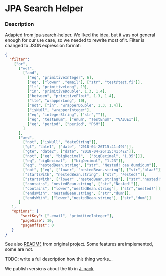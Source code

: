 # JPA Search Helper

### Description
Adapted from [jpa-search-helper](https://github.com/biagioT/jpa-search-helper).
We liked the idea, but it was not general enough for our use case, so we needed to rewrite most of it. 
Filter is changed to JSON expression format:

```json
{
  "filter":
    ["or",
      ["not",
        ["and",
          ["eq", "primitiveInteger", 6],
          ["eq", ["lower" ,"email"], ["str", "test@test.fi"]],
          ["lt", "primitiveLong", 10],
          ["in", "primitiveDouble", 1.3, 1.4],
          ["between", "primitiveFloat", 1.3, 1.4],
          ["lte", "wrapperLong", 10],
          ["not", ["in", "wrapperDouble", 1.3, 1.4]],
          ["isNull", "wrapperInteger"],
          ["eq", "integerString", ["str",""]],
          ["eq", "testEnum", ["enum", "TestEnum", "VALUE1"]],
          ["eq", "period", ["period", "P6M"]]
        ]
      ],
      ["and",
        ["not", ["isNull", "dateString"]],
        ["gt", "date1", ["date", "2018-04-26T15:41:49Z"]],
        ["gte", "date2", ["date", "2018-04-26T15:41:49Z"]],          
        ["not", ["eq", "bigDecimal",  ["bigDecimal", "1.35"]]],
        ["eq", "bigDecimal",  ["bigDecimal", "1.23"]],
        ["eq", "nestedBean.string", ["str", "Nested! daa dumdidum"]],
        ["not", ["eq", ["lower", "nestedBean.string"], ["str","blaa!"]]],
        ["startsWith", "nestedBean.string", ["str", "Nested!"]],
        ["startsWith", ["lower" ,"nestedBean.string"], ["str","nested!"]],
        ["contains", "nestedBean.string", ["str","Nested!"]],
        ["contains", ["lower","nestedBean.string"], ["str","nested!"]],
        ["endsWith", "nestedBean.string", ["str","dum"]],
        ["endsWith", ["lower","nestedBean.string"], ["str","dum"]]
      ]
   ],
   "options": {
       "sortKey": ["-email", "primitiveInteger"],
       "pageSize": 10,
       "pageOffset": 0 
   } 
}
```

See also [README](https://github.com/biagioT/jpa-search-helper/blob/main/README.md) from original project. Some features are implemented, some are not.

TODO: write a full description how this thing works...

We publish versions about the lib in [Jitpack](https://jitpack.io/#VRTFinland/jpa-search-helper)